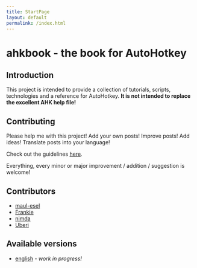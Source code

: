 ```yaml
---
title: StartPage
layout: default
permalink: /index.html
---
```


# ahkbook - the book for AutoHotkey

## Introduction
This project is intended to provide a collection of tutorials, scripts, technologies and a reference for AutoHotkey.
**It is not intended to replace the excellent AHK help file!**

## Contributing
Please help me with this project! Add your own posts! Improve posts! Add ideas! Translate posts into your language!

Check out the guidelines [here](https://github.com/maul-esel/ahkbook#readme).

Everything, every minor or major improvement / addition / suggestion is welcome!

## Contributors
* [maul-esel](http://maul-esel.github.com/)
* [Frankie](http://aboutscript.com/blog/)
* [nimda](http://www.autohotkey.com/forum/profile.php?mode=viewprofile&u=48362)
* [Uberi](http://http://www.autohotkey.net/~Uberi/)

## Available versions
* [english](en/Introduction.html) - *work in progress!*

